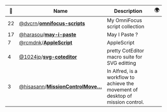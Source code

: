 |:star2: | Name | Description | 🌍|
|---|---|---|---|
|22|[@dvcrn](https://github.com/dvcrn)/[**omnifocus-scripts**](https://github.com/dvcrn/omnifocus-scripts)|My OmniFocus script collection||
|17|[@harasou](https://github.com/harasou)/[**may-i-paste**](https://github.com/harasou/may-i-paste)|May I Paste ?||
|7|[@rcmdnk](https://github.com/rcmdnk)/[**AppleScript**](https://github.com/rcmdnk/AppleScript)|AppleScript||
|4|[@1024jp](https://github.com/1024jp)/[**svg-coteditor**](https://github.com/1024jp/svg-coteditor)|pretty CotEditor macro suite for SVG editting||
|3|[@hisasann](https://github.com/hisasann)/[**MissionControlMove…**](https://github.com/hisasann/MissionControlMoveSpace)|In Alfred, is a workflow to achieve the movement of desktop of mission control.||


